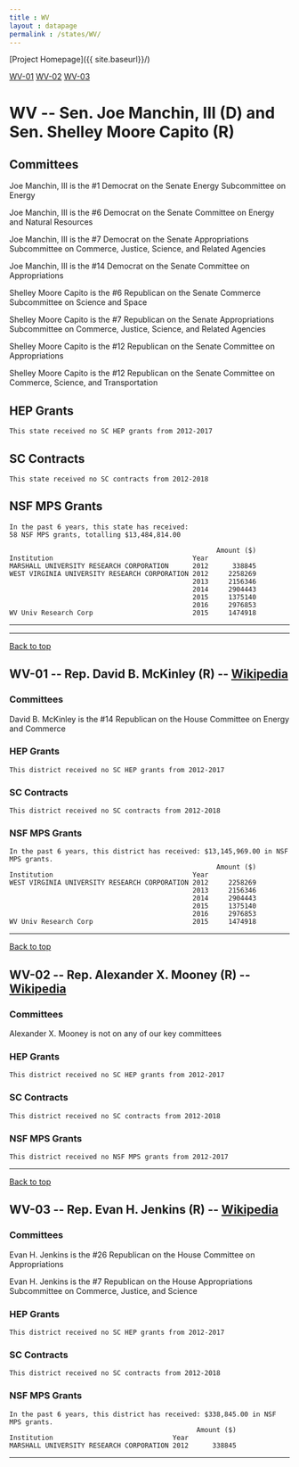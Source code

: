 ```yaml
---
title : WV
layout : datapage
permalink : /states/WV/
---
```

<a name="top"></a>
[Project Homepage]({{ site.baseurl}}/)


[WV-01](#WV-01)  [WV-02](#WV-02)  [WV-03](#WV-03)  

# WV -- Sen. Joe Manchin, III (D) and  Sen. Shelley Moore Capito (R)
## Committees
Joe Manchin, III is the #1 Democrat on the Senate Energy Subcommittee on Energy 

Joe Manchin, III is the #6 Democrat on the Senate Committee on Energy and Natural Resources 

Joe Manchin, III is the #7 Democrat on the Senate Appropriations Subcommittee on Commerce, Justice, Science, and Related Agencies 

Joe Manchin, III is the #14 Democrat on the Senate Committee on Appropriations 

Shelley Moore Capito is the #6 Republican on the Senate Commerce Subcommittee on Science and Space 

Shelley Moore Capito is the #7 Republican on the Senate Appropriations Subcommittee on Commerce, Justice, Science, and Related Agencies 

Shelley Moore Capito is the #12 Republican on the Senate Committee on Appropriations 

Shelley Moore Capito is the #12 Republican on the Senate Committee on Commerce, Science, and Transportation 

## HEP Grants
```
This state received no SC HEP grants from 2012-2017
```
## SC Contracts
```
This state received no SC contracts from 2012-2018
```
## NSF MPS Grants
```
In the past 6 years, this state has received:
58 NSF MPS grants, totalling $13,484,814.00
 
                                                    Amount ($)
Institution                                   Year            
MARSHALL UNIVERSITY RESEARCH CORPORATION      2012      338845
WEST VIRGINIA UNIVERSITY RESEARCH CORPORATION 2012     2258269
                                              2013     2156346
                                              2014     2904443
                                              2015     1375140
                                              2016     2976853
WV Univ Research Corp                         2015     1474918
```
---
---
<a name="WV-01"></a>
[Back to top](#top)
## WV-01 -- Rep. David B. McKinley (R) -- [Wikipedia](https://en.wikipedia.org/wiki/WV-01)
### Committees
David B. McKinley is the #14 Republican on the House Committee on Energy and Commerce 

### HEP Grants
```
This district received no SC HEP grants from 2012-2017
```
### SC Contracts
```
This district received no SC contracts from 2012-2018
```
### NSF MPS Grants
```
In the past 6 years, this district has received: $13,145,969.00 in NSF MPS grants.
                                                    Amount ($)
Institution                                   Year            
WEST VIRGINIA UNIVERSITY RESEARCH CORPORATION 2012     2258269
                                              2013     2156346
                                              2014     2904443
                                              2015     1375140
                                              2016     2976853
WV Univ Research Corp                         2015     1474918
```
---
<a name="WV-02"></a>
[Back to top](#top)
## WV-02 -- Rep. Alexander X. Mooney (R) -- [Wikipedia](https://en.wikipedia.org/wiki/WV-02)
### Committees
Alexander X. Mooney is not on any of our key committees 

### HEP Grants
```
This district received no SC HEP grants from 2012-2017
```
### SC Contracts
```
This district received no SC contracts from 2012-2018
```
### NSF MPS Grants
```
This district received no NSF MPS grants from 2012-2017
```
---
<a name="WV-03"></a>
[Back to top](#top)
## WV-03 -- Rep. Evan H. Jenkins (R) -- [Wikipedia](https://en.wikipedia.org/wiki/WV-03)
### Committees
Evan H. Jenkins is the #26 Republican on the House Committee on Appropriations 

Evan H. Jenkins is the #7 Republican on the House Appropriations Subcommittee on Commerce, Justice, and Science 

### HEP Grants
```
This district received no SC HEP grants from 2012-2017
```
### SC Contracts
```
This district received no SC contracts from 2012-2018
```
### NSF MPS Grants
```
In the past 6 years, this district has received: $338,845.00 in NSF MPS grants.
                                               Amount ($)
Institution                              Year            
MARSHALL UNIVERSITY RESEARCH CORPORATION 2012      338845
```
---
